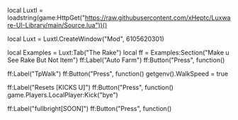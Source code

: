 local Luxtl =
loadstring(game:HttpGet("https://raw.githubusercontent.com/xHeptc/Luxware-UI-Library/main/Source.lua"))() 
  
local Luxt = Luxtl.CreateWindow("Mod", 6105620301)    

local Examples = Luxt:Tab("The Rake") 
local ff = Examples:Section("Make u See Rake But Not Item") 
ff:Label("Auto Farm")
ff:Button("Press", function()

ff:Label("TpWalk")
ff:Button("Press", function()
getgenv().WalkSpeed = true 
 


ff:Label("Resets [KICKS U]")
ff:Button("Press", function()
game.Players.LocalPlayer:Kick("bye")



ff:Label("fullbright[SOON]")
ff:Button("Press", function()
